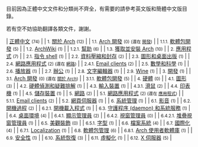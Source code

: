 目前因為正體中文文件和分類尚不齊全，有需要的請參考英文版和簡體中文版目錄。

若有空不妨協助翻譯各類文件，謝謝。

| [正體中文](/index.php/Category:%E6%AD%A3%E9%AB%94%E4%B8%AD%E6%96%87 "Category:正體中文") <small>(74)</small> |
| <small>1.</small> [關於 Arch](/index.php/Category:About_Arch_(%E6%AD%A3%E9%AB%94%E4%B8%AD%E6%96%87) "Category:About Arch (正體中文)") <small>(12)</small> |
| <small>1.1.</small> [Arch 開發](/index.php/Category:Arch_development_(%E6%AD%A3%E9%AB%94%E4%B8%AD%E6%96%87) "Category:Arch development (正體中文)") <small>(0) (還在 [開發](/index.php/Category:Development_(%E6%AD%A3%E9%AB%94%E4%B8%AD%E6%96%87) "Category:Development (正體中文)"))</small> |
| <small>1.1.1.</small> [軟體包開發](/index.php/Category:Package_development_(%E6%AD%A3%E9%AB%94%E4%B8%AD%E6%96%87) "Category:Package development (正體中文)") <small>(5)</small> |
| <small>1.2.</small> [ArchWiki](/index.php/Category:ArchWiki_(%E6%AD%A3%E9%AB%94%E4%B8%AD%E6%96%87) "Category:ArchWiki (正體中文)") <small>(1)</small> |
| <small>1.2.1.</small> [幫助](/index.php/Category:Help_(%E6%AD%A3%E9%AB%94%E4%B8%AD%E6%96%87) "Category:Help (正體中文)") <small>(6)</small> |
| <small>1.3.</small> [獲取並安裝 Arch](/index.php/Category:Getting_and_installing_Arch_(%E6%AD%A3%E9%AB%94%E4%B8%AD%E6%96%87) "Category:Getting and installing Arch (正體中文)") <small>(10)</small> |
| <small>2.</small> [應用程式](/index.php/Category:Applications_(%E6%AD%A3%E9%AB%94%E4%B8%AD%E6%96%87) "Category:Applications (正體中文)") <small>(7)</small> |
| <small>2.1.</small> [指令 shell](/index.php/Category:Command_shells_(%E6%AD%A3%E9%AB%94%E4%B8%AD%E6%96%87) "Category:Command shells (正體中文)") <small>(1)</small> |
| <small>2.2.</small> [資料壓縮和封存](/index.php/Category:Data_compression_and_archiving_(%E6%AD%A3%E9%AB%94%E4%B8%AD%E6%96%87) "Category:Data compression and archiving (正體中文)") <small>(2)</small> |
| <small>2.3.</small> [圖形和桌面出版](/index.php/Category:Graphics_and_desktop_publishing_(%E6%AD%A3%E9%AB%94%E4%B8%AD%E6%96%87) "Category:Graphics and desktop publishing (正體中文)") <small>(1)</small> |
| <small>2.4.</small> [網路應用程式](/index.php/Category:Internet_applications_(%E6%AD%A3%E9%AB%94%E4%B8%AD%E6%96%87) "Category:Internet applications (正體中文)") <small>(2) (還在 [網路](/index.php/Category:Networking_(%E6%AD%A3%E9%AB%94%E4%B8%AD%E6%96%87) "Category:Networking (正體中文)"))</small> |
| <small>2.4.1.</small> [Email clients](/index.php/Category:Email_clients_(%E6%AD%A3%E9%AB%94%E4%B8%AD%E6%96%87) "Category:Email clients (正體中文)") <small>(2)</small> |
| <small>2.5.</small> [數學和科學](/index.php/Category:Mathematics_and_science_(%E6%AD%A3%E9%AB%94%E4%B8%AD%E6%96%87) "Category:Mathematics and science (正體中文)") <small>(1)</small> |
| <small>2.6.</small> [播放器](/index.php/Category:Multimedia_players_(%E6%AD%A3%E9%AB%94%E4%B8%AD%E6%96%87) "Category:Multimedia players (正體中文)") <small>(1)</small> |
| <small>2.7.</small> [辦公](/index.php/Category:Office_(%E6%AD%A3%E9%AB%94%E4%B8%AD%E6%96%87) "Category:Office (正體中文)") <small>(1)</small> |
| <small>2.8.</small> [文字編輯器](/index.php/Category:Text_editors_(%E6%AD%A3%E9%AB%94%E4%B8%AD%E6%96%87) "Category:Text editors (正體中文)") <small>(1)</small> |
| <small>2.9.</small> [Wine](/index.php/Category:Wine_(%E6%AD%A3%E9%AB%94%E4%B8%AD%E6%96%87) "Category:Wine (正體中文)") <small>(1)</small> |
| <small>3.</small> [開發](/index.php/Category:Development_(%E6%AD%A3%E9%AB%94%E4%B8%AD%E6%96%87) "Category:Development (正體中文)") <small>(1)</small> |
| <small>3.1.</small> [Arch 開發](/index.php/Category:Arch_development_(%E6%AD%A3%E9%AB%94%E4%B8%AD%E6%96%87) "Category:Arch development (正體中文)") <small>(0) (還在 [關於 Arch](/index.php/Category:About_Arch_(%E6%AD%A3%E9%AB%94%E4%B8%AD%E6%96%87) "Category:About Arch (正體中文)"))</small> |
| <small>3.1.1.</small> [軟體包開發](/index.php/Category:Package_development_(%E6%AD%A3%E9%AB%94%E4%B8%AD%E6%96%87) "Category:Package development (正體中文)") <small>(5)</small> |
| <small>4.</small> [硬體](/index.php/Category:Hardware_(%E6%AD%A3%E9%AB%94%E4%B8%AD%E6%96%87) "Category:Hardware (正體中文)") <small>(0)</small> |
| <small>4.1.</small> [圖形](/index.php/Category:Graphics_(%E6%AD%A3%E9%AB%94%E4%B8%AD%E6%96%87) "Category:Graphics (正體中文)") <small>(3)</small> |
| <small>4.2.</small> [硬體偵測和疑難排解](/index.php/Category:Hardware_detection_and_troubleshooting_(%E6%AD%A3%E9%AB%94%E4%B8%AD%E6%96%87) "Category:Hardware detection and troubleshooting (正體中文)") <small>(1)</small> |
| <small>4.3.</small> [輸入裝置](/index.php/Category:Input_devices_(%E6%AD%A3%E9%AB%94%E4%B8%AD%E6%96%87) "Category:Input devices (正體中文)") <small>(1)</small> |
| <small>4.3.1.</small> [滑鼠](/index.php/Category:Mice_(%E6%AD%A3%E9%AB%94%E4%B8%AD%E6%96%87) "Category:Mice (正體中文)") <small>(2)</small> |
| <small>4.4.</small> [印表機](/index.php/Category:Printers_(%E6%AD%A3%E9%AB%94%E4%B8%AD%E6%96%87) "Category:Printers (正體中文)") <small>(1)</small> |
| <small>4.5.</small> [儲存裝置](/index.php/Category:Storage_(%E6%AD%A3%E9%AB%94%E4%B8%AD%E6%96%87) "Category:Storage (正體中文)") <small>(1)</small> |
| <small>5.</small> [網路](/index.php/Category:Networking_(%E6%AD%A3%E9%AB%94%E4%B8%AD%E6%96%87) "Category:Networking (正體中文)") <small>(2)</small> |
| <small>5.1.</small> [網路應用程式](/index.php/Category:Internet_applications_(%E6%AD%A3%E9%AB%94%E4%B8%AD%E6%96%87) "Category:Internet applications (正體中文)") <small>(2) (還在 [應用程式](/index.php/Category:Applications_(%E6%AD%A3%E9%AB%94%E4%B8%AD%E6%96%87) "Category:Applications (正體中文)"))</small> |
| <small>5.1.1.</small> [Email clients](/index.php/Category:Email_clients_(%E6%AD%A3%E9%AB%94%E4%B8%AD%E6%96%87) "Category:Email clients (正體中文)") <small>(2)</small> |
| <small>5.2.</small> [網頁伺服器](/index.php/Category:Web_server_(%E6%AD%A3%E9%AB%94%E4%B8%AD%E6%96%87) "Category:Web server (正體中文)") <small>(1)</small> |
| <small>6.</small> [系統管理](/index.php/Category:System_administration_(%E6%AD%A3%E9%AB%94%E4%B8%AD%E6%96%87) "Category:System administration (正體中文)") <small>(1)</small> |
| <small>6.1.</small> [影音](/index.php/Category:Audio/Video_(%E6%AD%A3%E9%AB%94%E4%B8%AD%E6%96%87) "Category:Audio/Video (正體中文)") <small>(1)</small> |
| <small>6.2.</small> [開機過程](/index.php/Category:Boot_process_(%E6%AD%A3%E9%AB%94%E4%B8%AD%E6%96%87) "Category:Boot process (正體中文)") <small>(2)</small> |
| <small>6.2.1.</small> [開機載入程式](/index.php/Category:Boot_loaders_(%E6%AD%A3%E9%AB%94%E4%B8%AD%E6%96%87) "Category:Boot loaders (正體中文)") <small>(1)</small> |
| <small>6.3.</small> [守護程序 (daemon) 和系統服務](/index.php/Category:Daemons_and_system_services_(%E6%AD%A3%E9%AB%94%E4%B8%AD%E6%96%87) "Category:Daemons and system services (正體中文)") <small>(1)</small> |
| <small>6.4.</small> [桌面環境](/index.php/Category:Desktop_environments_(%E6%AD%A3%E9%AB%94%E4%B8%AD%E6%96%87) "Category:Desktop environments (正體中文)") <small>(4)</small> |
| <small>6.4.1.</small> [顯示管理員](/index.php/Category:Display_managers_(%E6%AD%A3%E9%AB%94%E4%B8%AD%E6%96%87) "Category:Display managers (正體中文)") <small>(2)</small> |
| <small>6.4.2.</small> [視窗管理員](/index.php/Category:Window_managers_(%E6%AD%A3%E9%AB%94%E4%B8%AD%E6%96%87) "Category:Window managers (正體中文)") <small>(0)</small> |
| <small>6.4.2.1.</small> [堆疊視窗管理員](/index.php/Category:Stacking_WMs_(%E6%AD%A3%E9%AB%94%E4%B8%AD%E6%96%87) "Category:Stacking WMs (正體中文)") <small>(1)</small> |
| <small>6.5.</small> [美觀裝飾](/index.php/Category:Eye_candy_(%E6%AD%A3%E9%AB%94%E4%B8%AD%E6%96%87) "Category:Eye candy (正體中文)") <small>(0)</small> |
| <small>6.5.1.</small> [字型](/index.php/Category:Fonts_(%E6%AD%A3%E9%AB%94%E4%B8%AD%E6%96%87) "Category:Fonts (正體中文)") <small>(1)</small> |
| <small>6.6.</small> [檔案系統](/index.php/Category:File_systems_(%E6%AD%A3%E9%AB%94%E4%B8%AD%E6%96%87) "Category:File systems (正體中文)") <small>(4)</small> |
| <small>6.7.</small> [國際化](/index.php/Category:Internationalization_(%E6%AD%A3%E9%AB%94%E4%B8%AD%E6%96%87) "Category:Internationalization (正體中文)") <small>(4)</small> |
| <small>6.7.1.</small> [Localization](/index.php/Category:Localization_(%E6%AD%A3%E9%AB%94%E4%B8%AD%E6%96%87) "Category:Localization (正體中文)") <small>(1)</small> |
| <small>6.8.</small> [軟體包管理](/index.php/Category:Package_management_(%E6%AD%A3%E9%AB%94%E4%B8%AD%E6%96%87) "Category:Package management (正體中文)") <small>(6)</small> |
| <small>6.8.1.</small> [Arch 使用者軟體庫](/index.php/Category:Arch_User_Repository_(%E6%AD%A3%E9%AB%94%E4%B8%AD%E6%96%87) "Category:Arch User Repository (正體中文)") <small>(1)</small> |
| <small>6.9.</small> [安全性](/index.php/Category:Security_(%E6%AD%A3%E9%AB%94%E4%B8%AD%E6%96%87) "Category:Security (正體中文)") <small>(1)</small> |
| <small>6.10.</small> [系統恢復](/index.php/Category:System_recovery_(%E6%AD%A3%E9%AB%94%E4%B8%AD%E6%96%87) "Category:System recovery (正體中文)") <small>(3)</small> |
| <small>6.11.</small> [虛擬化](/index.php/Category:Virtualization_(%E6%AD%A3%E9%AB%94%E4%B8%AD%E6%96%87) "Category:Virtualization (正體中文)") <small>(1)</small> |
| <small>6.12.</small> [X 伺服器](/index.php/Category:X_server_(%E6%AD%A3%E9%AB%94%E4%B8%AD%E6%96%87) "Category:X server (正體中文)") <small>(5)</small> |